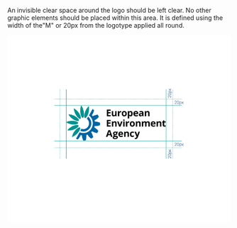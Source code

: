 An invisible clear space around the logo should be left clear. No other graphic elements should be placed within this area. It is defined using the width of the"M" or 20px from the logotype applied all round.


![](../static/EEA_logo.png)